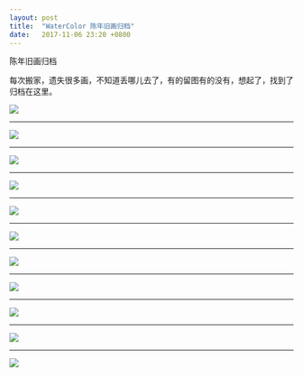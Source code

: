 ```yaml
---
layout: post
title:  "WaterColor 陈年旧画归档"
date:   2017-11-06 23:20 +0800
---
```


陈年旧画归档

每次搬家，遗失很多画，不知道丢哪儿去了，有的留图有的没有，想起了，找到了归档在这里。



![](https://wx3.sinaimg.cn/mw690/698f3196gy1fl8s0po8lyj20lc0sgtfj.jpg)



---



![](https://wx2.sinaimg.cn/mw690/698f3196gy1fl8senirz9j21kw16okjl.jpg)





---





![](https://wx1.sinaimg.cn/mw690/698f3196gy1fl8s0wyncdj20te0kmjx8.jpg)



---



![](https://wx3.sinaimg.cn/mw690/698f3196gy1fl8s0x41zaj20r30sgaej.jpg)



---



![](https://wx1.sinaimg.cn/mw690/698f3196gy1fl8sg8lbz4j20xr190x6p.jpg)



---



![](https://wx2.sinaimg.cn/mw690/698f3196gy1fl8s0wwz1nj21kw16owz2.jpg)



---



![](https://wx3.sinaimg.cn/mw690/698f3196gy1fl8s0r9uc6j20y011c42f.jpg)



---



![](https://wx3.sinaimg.cn/mw690/698f3196gy1fl8s0pkdggj20vy0mo0tk.jpg)



---



![](https://wx2.sinaimg.cn/mw690/698f3196gy1fl8sg81zhkj20xr190qv5.jpg)



---



![](https://wx3.sinaimg.cn/mw690/698f3196gy1fl8s0plqmwj20kw0gs0u4.jpg)



---



![](https://wx2.sinaimg.cn/mw690/698f3196gy1fl8s0qf5ryj20y00w5400.jpg)